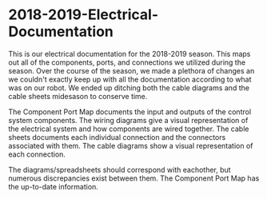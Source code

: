 # 2018-2019-Electrical-Documentation
This is our electrical documentation for the 2018-2019 season. This maps out all of the components, ports, and connections we utilized during the season. 
Over the course of the season, we made a plethora of changes an we couldn't exactly keep up with all the documentation according to what was on our robot. We ended up ditching both the cable diagrams and the cable sheets midesason to conserve time.  

The Component Port Map documents the input and outputs of the control system components. The wiring diagrams give a visual representation of the electrical system and how components are wired together. The cable sheets documents each individual connection and the connectors associated with them. The cable diagrams show a visual representation of each connection.

The diagrams/spreadsheets should correspond with eachother, but numerous discrepancies exist between them. The Component Port Map has the up-to-date information.
